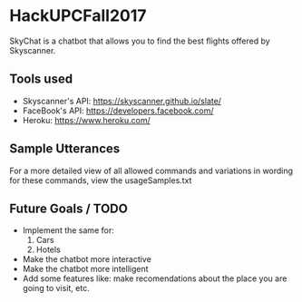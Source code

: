 # HackUPCFall2017

SkyChat is a chatbot that allows you to find the best flights offered by Skyscanner.

## Tools used
- Skyscanner's API: https://skyscanner.github.io/slate/
- FaceBook's API: https://developers.facebook.com/
- Heroku: https://www.heroku.com/


## Sample Utterances
For a more detailed view of all allowed commands and variations in wording for these commands, view the usageSamples.txt


## Future Goals / TODO
- Implement the same for:
    1. Cars
    2. Hotels
- Make the chatbot more interactive
- Make the chatbot more intelligent
- Add some features like: make recomendations about the place you are going to visit, etc.
